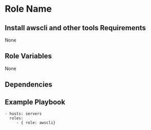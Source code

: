 Role Name
========

Install awscli and other tools
Requirements
------------

None

Role Variables
--------------
None

Dependencies
------------

Example Playbook
-------------------------

    - hosts: servers
      roles:
         - { role: awscli}
